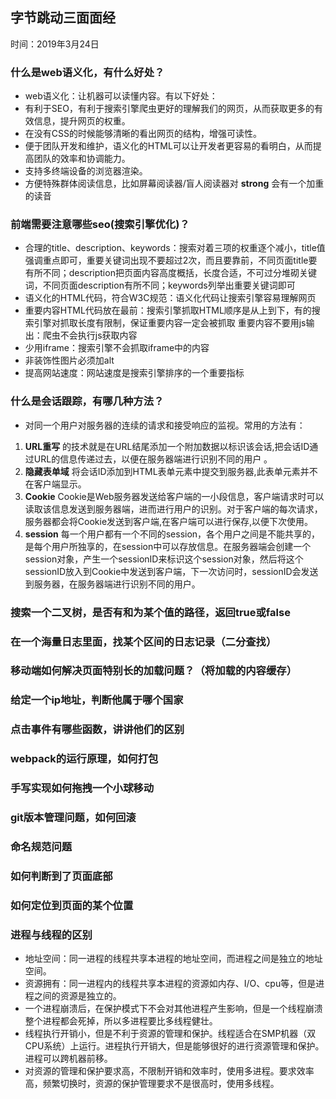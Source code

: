 ## 字节跳动三面面经
时间：2019年3月24日

### 什么是web语义化，有什么好处？
+ web语义化：让机器可以读懂内容。有以下好处：
+ 有利于SEO，有利于搜索引擎爬虫更好的理解我们的网页，从而获取更多的有效信息，提升网页的权重。
+ 在没有CSS的时候能够清晰的看出网页的结构，增强可读性。
+ 便于团队开发和维护，语义化的HTML可以让开发者更容易的看明白，从而提高团队的效率和协调能力。
+ 支持多终端设备的浏览器渲染。
+ 方便特殊群体阅读信息，比如屏幕阅读器/盲人阅读器对 **strong** 会有一个加重的读音

### 前端需要注意哪些seo(搜索引擎优化)？
+ 合理的title、description、keywords：搜索对着三项的权重逐个减小，title值强调重点即可，重要关键词出现不要超过2次，而且要靠前，不同页面title要有所不同；description把页面内容高度概括，长度合适，不可过分堆砌关键词，不同页面description有所不同；keywords列举出重要关键词即可
+ 语义化的HTML代码，符合W3C规范：语义化代码让搜索引擎容易理解网页
+ 重要内容HTML代码放在最前：搜索引擎抓取HTML顺序是从上到下，有的搜索引擎对抓取长度有限制，保证重要内容一定会被抓取
重要内容不要用js输出：爬虫不会执行js获取内容
+ 少用iframe：搜索引擎不会抓取iframe中的内容
+ 非装饰性图片必须加alt
+ 提高网站速度：网站速度是搜索引擎排序的一个重要指标

### 什么是会话跟踪，有哪几种方法？
+ 对同一个用户对服务器的连续的请求和接受响应的监视。常用的方法有：
1. **URL重写** 的技术就是在URL结尾添加一个附加数据以标识该会话,把会话ID通过URL的信息传递过去，以便在服务器端进行识别不同的用户 。
2. **隐藏表单域** 将会话ID添加到HTML表单元素中提交到服务器,此表单元素并不在客户端显示。
3. **Cookie** Cookie是Web服务器发送给客户端的一小段信息，客户端请求时可以读取该信息发送到服务器端，进而进行用户的识别。对于客户端的每次请求，服务器都会将Cookie发送到客户端,在客户端可以进行保存,以便下次使用。
4. **session** 每一个用户都有一个不同的session，各个用户之间是不能共享的，是每个用户所独享的，在session中可以存放信息。在服务器端会创建一个session对象，产生一个sessionID来标识这个session对象，然后将这个sessionID放入到Cookie中发送到客户端，下一次访问时，sessionID会发送到服务器，在服务器端进行识别不同的用户。

### 搜索一个二叉树，是否有和为某个值的路径，返回true或false

### 在一个海量日志里面，找某个区间的日志记录（二分查找）

### 移动端如何解决页面特别长的加载问题？（将加载的内容缓存）

### 给定一个ip地址，判断他属于哪个国家

### 点击事件有哪些函数，讲讲他们的区别

### webpack的运行原理，如何打包

### 手写实现如何拖拽一个小球移动

### git版本管理问题，如何回滚

### 命名规范问题

### 如何判断到了页面底部

### 如何定位到页面的某个位置

### 进程与线程的区别
+ 地址空间：同一进程的线程共享本进程的地址空间，而进程之间是独立的地址空间。
+ 资源拥有：同一进程内的线程共享本进程的资源如内存、I/O、cpu等，但是进程之间的资源是独立的。
+ 一个进程崩溃后，在保护模式下不会对其他进程产生影响，但是一个线程崩溃整个进程都会死掉，所以多进程要比多线程健壮。
+ 线程执行开销小，但是不利于资源的管理和保护。线程适合在SMP机器（双CPU系统）上运行。进程执行开销大，但是能够很好的进行资源管理和保护。进程可以跨机器前移。
+ 对资源的管理和保护要求高，不限制开销和效率时，使用多进程。要求效率高，频繁切换时，资源的保护管理要求不是很高时，使用多线程。
